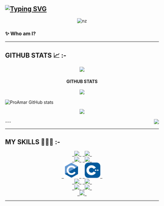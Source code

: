  ## [![Typing SVG](https://readme-typing-svg.herokuapp.com?font=Rockstar-ExtraBold&color=F33A6A&lines=W+E+L+C+O+M+E+T+O+M+Y+P+R+O+F+I+L+E)](https://git.io/typing-svg)

<p align="center">
<img src="/photo_2023-04-19_23-19-52.jpg" alt="nz" width="190"/>
</p>

### ✨ Who am I?

---
## GITHUB STATS 📈 :-

<p
  align='middle'><img src='https://komarev.com/ghpvc/?username=ProAmar&label=My%20Project%20Award's&color=blueviolet&style=plastic' width='175"'></p>

<h4 align="center"><b> GITHUB STATS </b></h4>

<div align="center"><img src="https://github-profile-trophy.vercel.app/?username=ProAmar&theme=dracula&count_private=true"></div>

 ![ProAmar GitHub stats](https://github-readme-stats.vercel.app/api?username=ProAmar&show_icons=true&theme=radical)

  <p align='middle'><img src='https://github-readme-streak-stats.herokuapp.com/?user=ProAmar&theme=midnight-purple&show_icon=true' width='500"'></p> 

<img align="right" src="https://github-readme-stats.vercel.app/api/top-langs/?username=ProAmar&theme=tokyonight&hide=batchfile">
---

---

## MY SKILLS 👨🏻‍🎓 :- 
  <p align='middle'>
    <code><a href="https://git-scm.com/" target="_blank"> <img width="20%"   src="https://www.vectorlogo.zone/logos/git-scm/git-scm-ar21.svg"> </a></code>
    <code><a href="https://github.com/" target="_blank"> <img width="20%"  src="https://www.vectorlogo.zone/logos/github/github-ar21.svg"> </a></code>
   <br />
    <code><a href="https://www.python.org/" target="_blank"> <img width="20%"   src="https://www.vectorlogo.zone/logos/python/python-ar21.svg"> </a></code>
    <code><a href="https://www.php.net/" target="_blank"> <img width="20%"   src="https://www.vectorlogo.zone/logos/php/php-icon.svg"> </a></code>
   <br />
    <code><a href="https://www.cprogramming.com/" target="_blank"> <img width="10%"   src="https://raw.githubusercontent.com/devicons/devicon/master/icons/c/c-original.svg"> </a></code>
   <code><a href="https://www.cprogramming.com/" target="_blank"> <img width="10%"   src="https://github.com/Tayeb-Ahmed-TAS/Images/blob/main/CPP.svg"> </a></code>
   <br />
    <code><a href="https://www.mysql.com/" target="_blank"> <img width="20%"  src="https://www.vectorlogo.zone/logos/mysql/mysql-ar21.svg"> </a></code>
    <code><a href="https://redis.io/" target="_blank"> <img width="20%"  src="https://www.vectorlogo.zone/logos/redis/redis-ar21.svg"> </a></code>
    <br />
    <code><a href="https://www.mongodb.com/" target="_blank"> <img width="20%"  src="https://www.vectorlogo.zone/logos/mongodb/mongodb-ar21.svg"> </a></code>
    <code><a href="https://www.postgresql.org/" target="_blank"> <img width="20%"  src="https://www.vectorlogo.zone/logos/postgresql/postgresql-ar21.svg"> </a></code>
    <br>
       <code><a href="https://heroku.com/" target="_blank"> <img width="20%"   src="https://www.vectorlogo.zone/logos/heroku/heroku-ar21.svg"> </a></code>
    <br />
      </p>  

---
